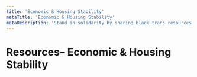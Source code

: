 ```yaml
---
title: 'Economic & Housing Stability'
metaTitle: 'Economic & Housing Stability'
metaDescription: 'Stand in solidarity by sharing black trans resources.'
---
```


# Resources– Economic & Housing Stability